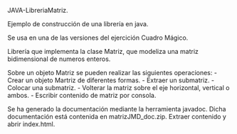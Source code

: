 JAVA-LibreriaMatriz.

Ejemplo de construcción de una librería en java.

Se usa en una de las versiones del ejercición Cuadro Mágico.

Librería que implementa la clase Matriz, que modeliza una matriz bidimensional de numeros enteros.

Sobre un objeto Matriz se pueden realizar las siguientes operaciones:
	- Crear un objeto Martriz de diferentes formas.
	- Extraer un submatriz.
	- Colocar una submatriz.
	- Volterar la matriz sobre el eje horizontal, vertical o ambos.
	- Escribir contenido de matriz por consola.
	
Se ha generado la documentación mediante la herramienta javadoc.
Dicha documentación está contenida en matrizJMD_doc.zip. Extraer contenido y abrir index.html.

	
	
	